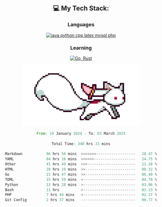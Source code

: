 
<div align="center">
<br>

## 💻 My Tech Stack:

### Languages

[![java python cpp latex mysql php](https://skillicons.dev/icons?i=java,python,cpp,latex,mysql,php)](https://skillicons.dev)

### Learning

[![Go, Rust](https://skillicons.dev/icons?i=go,rust)](https://skillicons.dev)

<center>

<img src="kyubey.gif" alt="Alt-Text" title="" >

</center>


<!--START_SECTION:waka-->

```rust
From: 19 January 2024 - To: 03 March 2025

Total Time: 340 hrs 33 mins

Markdown           96 hrs 56 mins  >>>>>>>------------------   28.47 %
YAML               84 hrs 16 mins  >>>>>>-------------------   24.75 %
Other              41 hrs 49 mins  >>>----------------------   12.28 %
HTML               28 hrs 19 mins  >>-----------------------   08.32 %
Go                 21 hrs 47 mins  >>-----------------------   06.40 %
TOML               15 hrs 59 mins  >------------------------   04.70 %
Python             13 hrs 28 mins  >------------------------   03.96 %
Bash               11 hrs          >------------------------   03.23 %
PHP                7 hrs 44 mins   >------------------------   02.27 %
Git Config         2 hrs 37 mins   -------------------------   00.77 %
```

<!--END_SECTION:waka-->
